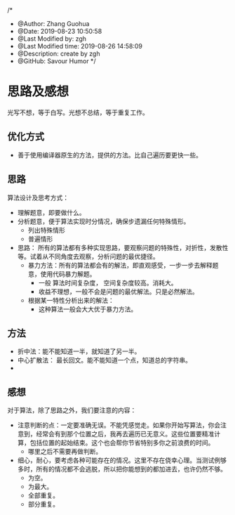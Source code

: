 /*
* @Author: Zhang Guohua
* @Date:   2019-08-23 10:50:58
* @Last Modified by:   zgh
* @Last Modified time: 2019-08-26 14:58:09
* @Description: create by zgh
* @GitHub: Savour Humor
*/
# 思路及感想

光写不想，等于白写。光想不总结，等于重复工作。

## 优化方式

- 善于使用编译器原生的方法，提供的方法。比自己遍历要更快一些。

## 思路

算法设计及思考方式：

- 理解题意，即要做什么。
- 分析题意，便于算法实现时分情况，确保步遗漏任何特殊情形。
    + 列出特殊情形
    + 普遍情形
- 思路： 所有的算法都有多种实现思路，要观察问题的特殊性，对折性，发散性等。试着从不同角度去观察，分析问题的最优捷径。
    + 暴力方法：所有的算法都会有的解法，即直观感受，一步一步去解释题意，使用代码暴力解题。
        * 一般 算法时间复杂度， 空间复杂度较高。消耗大。
        * 收益不理想，一般不会是问题的最优解法。只是必然解法。
    + 根据某一特性分析出来的解法：
        * 这种算法一般会大大优于暴力方法。


## 方法

- 折中法：能不能知道一半，就知道了另一半。
- 中心扩散法： 最长回文。能不能知道一个点，知道总的字符串。
- 

## 感想

对于算法，除了思路之外，我们要注意的内容：

- 注意判断的点：一定要准确无误。不能凭感觉走。如果你开始写算法，你会注意到，经常会有到那个位置之后，我再去遍历已无意义。这些位置要精准计算，包括位置的起始结束。这个也会帮你节省特别多你之前浪费的时间。
    + 哪里之后不需要再做判断。
- 细心，耐心，要考虑各种可能存在的情况。这里不存在侥幸心理。当测试例够多时，所有的情况都不会逃脱，所以把你能想到的都加进去，也许仍然不够。
    + 为空。
    + 为最大。
    + 全部重复。
    + 部分重复。





